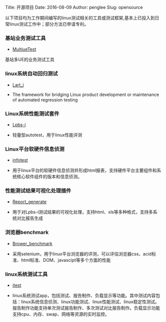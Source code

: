 Title: 开源项目
Date: 2016-08-09
Author: penglee
Slug: opensource

以下项目均为工作期间编写的linux测试相关的工具或测试框架,基本上已投入到日常linux测试工作中；部分方法已申请专利。

### 基站业务测试工具

- [MultiueTest](https://github.com/king32783784/MultiueTest.git)

基站多UE的业务测试工具

### linux系统自动回归测试

- [Lart_i](https://github.com/king32783784/Lart_i)

* The framework for bridging Linux product development or maintenance of automated regression testing

### Linux系统性能测试套件

- [Lpbs-i](https://github.com/king32783784/Lpbs-i) 

* 轻量型autotest，用于linux性能评测

### Linux平台软硬件信息侦测

- [infotest](https://github.com/king32783784/infotest)

* 用于linux平台的软硬件信息侦测并形成html报表，支持硬件平台主要组件和系统核心软件组件的版本和信息侦测。

### 性能测试结果可视化处理插件

- [Report_generate](https://github.com/king32783784/Report_generate)

* 用于对Lpbs-i测试结果的可视化处理，支持html、xls等多种格式，支持多系统对比报告生成

### 浏览器benchmark

- [Brower_benchmark](https://github.com/king32783784/Brower_benchmark)

* 采用selenium，用于linux平台浏览器的评测，可以评估浏览器css、acid标准、html标准、DOM、javascipt等多个方面的性能

### linux系统测试工具

- [itest](https://github.com/king32783784/itest)
* linux系统测试app，包括测试、报告制作、负载显示等功能。其中测试内容包括：linux系统信息侦测、linux功能测试、linux性能测试、linux稳定性测试。
报告制作功能支持单次测试报告制作、多次测试对比报告制作。负载显示功能支持cpu、内存、swap、网络等资源的实时监控。
